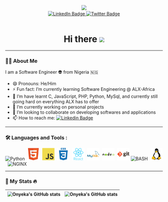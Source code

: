 <div id="header" align="center">
  <img src="https://media.giphy.com/media/hqU2KkjW5bE2v2Z7Q2/giphy.gif" width="100"/>
  <div id="badges">
    <a href="https://www.linkedin.com/in/oguntolajoshua/">
      <img src="https://img.shields.io/badge/LinkedIn-blue?style=for-the-badge&logo=linkedin&logoColor=white" alt="LinkedIn Badge"/>
    </a>
    <!--<a href="https://www.linkedin.com/in/oguntolajoshua/">
      <img src="https://img.shields.io/badge/LinkedIn-blue?style=for-the-badge&logo=linkedin&logoColor=white" alt="LinkedIn Badge"/>
    </a>-->
    <a href="https://twitter.com/Ayortee123">
      <img src="https://img.shields.io/badge/Twitter-blue?style=for-the-badge&logo=twitter&logoColor=white" alt="Twitter Badge"/>
    </a>
  </div>
  <img src="https://komarev.com/ghpvc/?username=extranodev&style=flat-square&color=brightgreen" alt=""/>
  <h1>
  Hi there
    <img src="https://media.giphy.com/media/hvRJCLFzcasrR4ia7z/giphy.gif" width="30px"/>
  </h1>
</div>

---
### :man_technologist: About Me
I am a Software Engineer :alien: from Nigeria :nigeria:
- 😄 Pronouns: He/Him
- ⚡ Fun fact: I’m currently learning Software Engineering @ ALX-Africa
- 🌱 I’m have learnt C, JavaScript, PHP, Python, MySql, and currently still going hard on everything ALX has to offer
- 🔭 I’m currently working on personal projects
- 👯 I’m looking to collaborate on developing softwares and applications
- 📫 How to reach me: [![Linkedin Badge](https://img.shields.io/badge/-LINKEDIN-blue?style=flat&logo=Linkedin&logoColor=white)](https://www.linkedin.com/in/oguntolajoshua/)

---
### :hammer_and_wrench: Languages and Tools :
<div>
  <img src="https://avatars.githubusercontent.com/u/1525981?s=200&v=4" title="Python" alt="Python " width="40" height="40"/>&nbsp;
  <img src="https://github.com/devicons/devicon/blob/master/icons/html5/html5-original.svg" title="HTML5" alt="HTML" width="40" height="40"/>&nbsp;
  <img src="https://github.com/devicons/devicon/blob/master/icons/javascript/javascript-original.svg" title="JavaScript" alt="JavaScript" width="40" height="40"/>&nbsp;
  <img src="https://github.com/devicons/devicon/blob/master/icons/css3/css3-plain-wordmark.svg"  title="CSS3" alt="CSS" width="40" height="40"/>&nbsp;
  <img src="https://github.com/devicons/devicon/blob/master/icons/react/react-original-wordmark.svg" title="React" alt="React" width="40" height="40"/>&nbsp;
  <img src="https://github.com/devicons/devicon/blob/master/icons/mysql/mysql-original-wordmark.svg" title="MySQL"  alt="MySQL" width="40" height="40"/>&nbsp;
  <img src="https://github.com/devicons/devicon/blob/master/icons/nodejs/nodejs-original-wordmark.svg" title="NodeJS" alt="NodeJS" width="40" height="40"/>&nbsp;
  <img src="https://github.com/devicons/devicon/blob/master/icons/git/git-original-wordmark.svg" title="Git" **alt="Git" width="40" height="40"/>
  <img src="https://upload.wikimedia.org/wikipedia/commons/thumb/4/4b/Bash_Logo_Colored.svg/1200px-Bash_Logo_Colored.svg.png" title="BASH" alt="BASH" width="40" height="40"/>&nbsp;
  <img src="https://raw.githubusercontent.com/github/explore/80688e429a7d4ef2fca1e82350fe8e3517d3494d/topics/linux/linux.png" title="LINUX" alt="LINUX" width="40" height="40"/>&nbsp;
  <img src="http://nginx.org/nginx.png" title="NGINX" alt="NGINX" width="80" height="40"/>&nbsp;
</div>

---
### :star2: My Stats :fire:

| <img align="center" src="https://github-readme-stats.vercel.app/api?username=extranodev&theme=nord&show_icons=true&include_all_commits=true&hide_border=true" alt="Onyeka's GitHub stats" /> | <img align="center" src="https://github-readme-stats.vercel.app/api/top-langs/?username=extranodev&theme=nord&langs_count=8&layout=compact&hide_border=true" alt="Onyeka's GitHub stats" /> |
| ------------- | ------------- |
